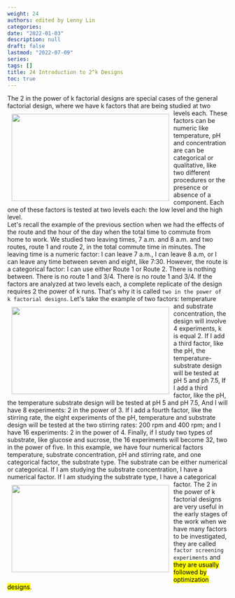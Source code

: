 ```yaml
---
weight: 24
authors: edited by Lenny Lin
categories: 
date: "2022-01-03"
description: null
draft: false
lastmod: "2022-07-09"
series: 
tags: []
title: 24 Introduction to 2^k Designs
toc: true
---
```





<!--more-->

The 2 in the power of k factorial designs are special cases of the general factorial design, where we have k factors that are being studied at two levels each. 
<img width ="360" height= "200" src = "/docs/images/Screenshot 2022-07-14 222859.png" style ="float: left" HSPACE="10" VSPACE="10"/>
These factors can be numeric like temperature, pH and concentration are can be categorical or qualitative, like two different procedures or the presence or absence of a component. Each one of these factors is tested at two levels each: the low level and the high level.   
Let's recall the example of the previous section when we had the effects of the route and the hour of the day when the total time to commute from home to work. We studied two leaving times, 7 a.m. and 8 a.m. and two routes, route 1 and route 2, in the total commute time in minutes. The leaving time is a numeric factor: I can leave 7 a.m., I can leave 8 a.m, or I can leave any time between seven and eight, like 7:30. However, the route is a categorical factor: I can use either Route 1 or Route 2. There is nothing between. There is no route 1 and 3/4. There is no route 1 and 3/4. If the factors are analyzed at two levels each, a complete replicate of the design requires 2 the power of k runs. That's why it is called `two in the power of k factorial designs`. 
<img width ="360" height= "200" src = "/docs/images/Screenshot 2022-07-14 223321.png" style ="float: left" HSPACE="10" VSPACE="10"/>
Let's take the example of two factors: temperature and substrate concentration, the design will involve 4 experiments, k is equal 2. If I add a third factor, like the pH, the temperature-substrate design will be tested at pH 5 and ph 7.5, If I add a third factor, like the pH, the temperature substrate design will be tested at pH 5 and pH 7.5, And I will have 8 experiments: 2 in the power of 3. If I add a fourth factor, like the stirring rate, the eight experiments of the pH, temperature and substrate design will be tested at the two stirring rates: 200 rpm and 400 rpm; and I have 16 experiments: 2 in the power of 4. Finally, if I study two types of substrate, like glucose and sucrose, the 16 experiments will become 32, two in the power of five. In this example, we have four numerical factors temperature, substrate concentration, pH and stirring rate, and one categorical factor, the substrate type. The substrate can be either numerical or categorical. If I am studying the substrate concentration, I have a numerical factor. If I am studying the substrate type, I have a categorical factor. 
<img width ="360" height= "200" src = "/docs/images/Screenshot 2022-07-14 223638.png" style ="float: left" HSPACE="10" VSPACE="10"/>
The 2 in the power of k factorial designs are very useful in the early stages of the work when we have many factors to be investigated, they are called `factor screening experiments` and <mark>they are usually followed by optimization designs</mark>. 
